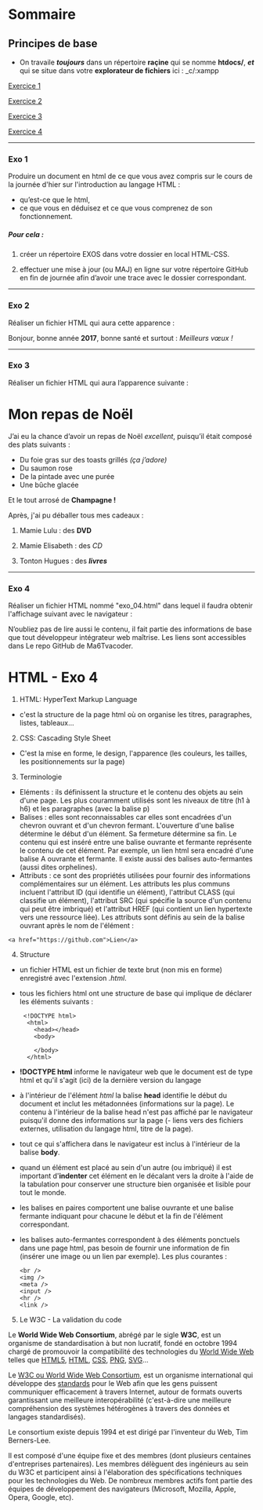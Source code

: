# Sommaire

## Principes de base

- On travaile **_toujours_** dans un répertoire __raçine__ qui se nomme **htdocs/**, **_et_** qui se situe dans votre **explorateur de fichiers** ici : _c/:xampp

[Exercice 1](#exo01)

[Exercice 2](#exo02)

[Exercice 3](#exo03)

[Exercice 4](#exo04)

---

<a name="exo01">

### Exo 1

Produire un document en html de ce que vous avez compris sur le cours de la journée d'hier sur l'introduction au langage HTML :
- qu’est-ce que le html, 
- ce que vous en déduisez et ce que vous comprenez de son fonctionnement. 

##### Pour cela :
1. créer un répertoire EXOS dans votre dossier en local HTML-CSS.

2. effectuer une mise à jour (ou MAJ) en ligne sur votre répertoire GitHub en fin de journée afin d’avoir une trace avec le dossier correspondant.

---

<a name="exo02">

### Exo 2

Réaliser un fichier HTML qui aura cette apparence :

Bonjour, bonne année **2017**, bonne santé et surtout : _Meilleurs vœux !_

---
<a name="exo03">

### Exo 3

Réaliser un fichier HTML qui aura l’apparence suivante :

# Mon repas de Noël

J’ai eu la chance d’avoir un repas de Noël _excellent_, puisqu’il était composé des plats
suivants :

- Du foie gras sur des toasts grillés _(ça j’adore)_
- Du saumon rose
- De la pintade avec une purée
- Une bûche glacée

Et le tout arrosé de **Champagne !**

Après, j'ai pu déballer tous mes cadeaux :

1. Mamie Lulu : des **DVD**

2. Mamie Elisabeth : des _CD_

3. Tonton Hugues : des **_livres_**

---
<a name="exo04">

### Exo 4

Réaliser un fichier HTML nommé "exo_04.html" dans lequel il faudra obtenir l'affichage suivant avec le navigateur :

N’oubliez pas de lire aussi le contenu, il fait partie des informations de base que tout développeur intégrateur web maîtrise. Les liens sont accessibles dans Le repo GitHub de Ma6Tvacoder.

# HTML - Exo 4

1. HTML: HyperText Markup Language
  - c'est la structure de la page html où on organise les titres, paragraphes, listes, tableaux...

2. CSS: Cascading Style Sheet
  - C'est la mise en forme, le design, l'apparence (les couleurs, les tailles, les positionnements sur la page)
  
3. Terminologie
  - Eléments : ils définissent la structure et le contenu des objets au sein d'une page. Les plus couramment utilisés sont les niveaux de titre (h1 à h6) et les paragraphes (avec la balise p)
  - Balises : elles sont reconnaissables car elles sont encadrées d'un chevron ouvrant et d'un chevron fermant. L'ouverture d'une balise détermine le début d'un élément. Sa fermeture détermine sa fin. Le contenu qui est inséré entre une balise ouvrante et fermante représente le contenu de cet élément. Par exemple, un lien html sera encadré d'une balise A ouvrante et fermante. Il existe aussi des balises auto-fermantes (aussi dites orphelines).
  - Attributs : ce sont des propriétés utilisées pour fournir des informations complémentaires sur un élément. Les attributs les plus communs incluent l'attribut ID (qui identifie un élément), l'attribut CLASS (qui classifie un élément), l'attribut SRC (qui spécifie la source d'un contenu qui peut être imbriqué) et l'attribut HREF (qui contient un lien hypertexte vers une ressource liée). Les attributs sont définis au sein de la balise ouvrant après le nom de l'élément :
  
  ```
  <a href="https://github.com">Lien</a>
  ```

4. Structure
  - un fichier HTML est un fichier de texte brut (non mis en forme) enregistré avec l'extension _.html_.
  - tous les fichiers html ont une structure de base qui implique de déclarer les éléments suivants :
  
    ```
     <!DOCTYPE html>
      <html>
        <head></head>
        <body>

        </body>
      </html>
    ```
    
  - **!DOCTYPE html** informe le navigateur web que le document est de type html et qu'il s'agit (ici) de la dernière version du langage
  - à l'intérieur de l'élément _html_ la balise **head** identifie le début du document et inclut les métadonnées (informations sur la page). Le contenu à l'intérieur de la balise head n'est pas affiché par le navigateur puisqu'il donne des informations sur la page (- liens vers des fichiers externes, utilisation du langage html, titre de la page).
  - tout ce qui s'affichera dans le navigateur est inclus à l'intérieur de la balise **body**.
  - quand un élément est placé au sein d'un autre (ou imbriqué) il est important d'**indenter** cet élément en le décalant vers la droite à l'aide de la tabulation pour conserver une structure bien organisée et lisible pour tout le monde.
  - les balises en paires comportent une balise ouvrante et une balise fermante indiquant pour chacune le début et la fin de l'élément correspondant.
  - les balises auto-fermantes correspondent à des éléments ponctuels dans une page html, pas besoin de fournir une information de fin (insérer une image ou un lien par exemple). Les plus courantes :
  
    ```
    <br />
    <img />
    <meta />
    <input />
    <hr />
    <link />
    ```
    
5. Le W3C - La validation du code

Le **World Wide Web Consortium**, abrégé par le sigle **W3C**, est un organisme de standardisation à but non lucratif, fondé en octobre 1994 chargé de promouvoir la compatibilité des technologies du [World Wide Web](https://fr.wikipedia.org/wiki/World_Wide_Web) telles que [HTML5](https://fr.wikipedia.org/wiki/HTML5), [HTML](https://fr.wikipedia.org/wiki/Hypertext_Markup_Language), [CSS](https://fr.wikipedia.org/wiki/Feuilles_de_style_en_cascade), [PNG](https://fr.wikipedia.org/wiki/Portable_Network_Graphics), [SVG](https://fr.wikipedia.org/wiki/Portable_Network_Graphics)…
 
Le [W3C ou World Wide Web Consortium](http://www.w3.org), est un organisme international qui développe des [standards](http://www.w3.org/standards/) pour le Web afin que les gens puissent communiquer efficacement à travers Internet, autour de formats ouverts garantissant une meilleure interopérabilité (c'est-à-dire une meilleure compréhension des systèmes hétérogènes à travers des données et langages standardisés).

Le consortium existe depuis 1994 et est dirigé par l'inventeur du Web, Tim Berners-Lee.
   
Il est composé d'une équipe fixe et des membres (dont plusieurs centaines d'entreprises partenaires). Les membres délèguent des ingénieurs au sein du W3C et participent ainsi à l'élaboration des spécifications techniques pour les technologies du Web. De nombreux membres actifs font partie des équipes de développement des navigateurs (Microsoft, Mozilla, Apple, Opera, Google, etc).
